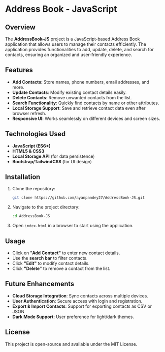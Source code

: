 # Address Book - JavaScript

## Overview
The **AddressBook-JS** project is a JavaScript-based Address Book application that allows users to manage their contacts efficiently. The application provides functionalities to add, update, delete, and search for contacts, ensuring an organized and user-friendly experience.

## Features
- **Add Contacts**: Store names, phone numbers, email addresses, and more.
- **Update Contacts**: Modify existing contact details easily.
- **Delete Contacts**: Remove unwanted contacts from the list.
- **Search Functionality**: Quickly find contacts by name or other attributes.
- **Local Storage Support**: Save and retrieve contact data even after browser refresh.
- **Responsive UI**: Works seamlessly on different devices and screen sizes.

## Technologies Used
- **JavaScript (ES6+)**
- **HTML5 & CSS3**
- **Local Storage API** (for data persistence)
- **Bootstrap/TailwindCSS** (for UI design)

## Installation
1. Clone the repository:
   ```bash
   git clone https://github.com/ayanpandey27/AddressBook-JS.git
   ```
2. Navigate to the project directory:
   ```bash
   cd AddressBook-JS
   ```
3. Open `index.html` in a browser to start using the application.

## Usage
- Click on **"Add Contact"** to enter new contact details.
- Use the **search bar** to filter contacts.
- Click **"Edit"** to modify contact details.
- Click **"Delete"** to remove a contact from the list.

## Future Enhancements
- **Cloud Storage Integration**: Sync contacts across multiple devices.
- **User Authentication**: Secure access with login and registration.
- **Export & Import Contacts**: Support for exporting contacts as CSV or JSON.
- **Dark Mode Support**: User preference for light/dark themes.

## License
This project is open-source and available under the MIT License.
